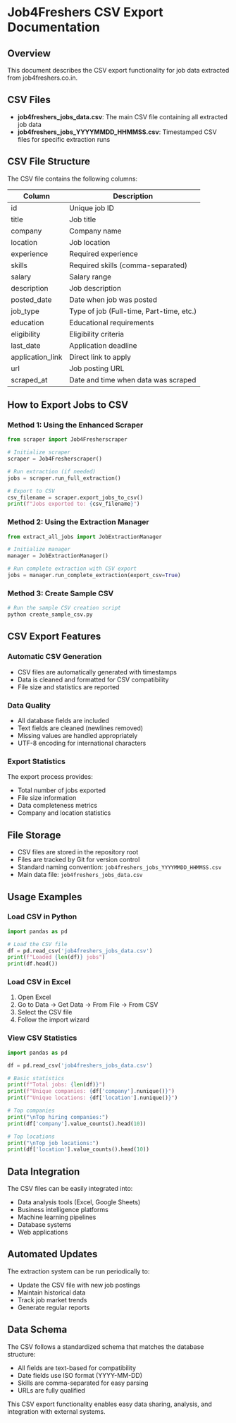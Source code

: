 # Job4Freshers CSV Export Documentation

## Overview
This document describes the CSV export functionality for job data extracted from job4freshers.co.in.

## CSV Files
- **job4freshers_jobs_data.csv**: The main CSV file containing all extracted job data
- **job4freshers_jobs_YYYYMMDD_HHMMSS.csv**: Timestamped CSV files for specific extraction runs

## CSV File Structure
The CSV file contains the following columns:

| Column | Description |
|--------|-------------|
| id | Unique job ID |
| title | Job title |
| company | Company name |
| location | Job location |
| experience | Required experience |
| skills | Required skills (comma-separated) |
| salary | Salary range |
| description | Job description |
| posted_date | Date when job was posted |
| job_type | Type of job (Full-time, Part-time, etc.) |
| education | Educational requirements |
| eligibility | Eligibility criteria |
| last_date | Application deadline |
| application_link | Direct link to apply |
| url | Job posting URL |
| scraped_at | Date and time when data was scraped |

## How to Export Jobs to CSV

### Method 1: Using the Enhanced Scraper
```python
from scraper import Job4Fresherscraper

# Initialize scraper
scraper = Job4Fresherscraper()

# Run extraction (if needed)
jobs = scraper.run_full_extraction()

# Export to CSV
csv_filename = scraper.export_jobs_to_csv()
print(f"Jobs exported to: {csv_filename}")
```

### Method 2: Using the Extraction Manager
```python
from extract_all_jobs import JobExtractionManager

# Initialize manager
manager = JobExtractionManager()

# Run complete extraction with CSV export
jobs = manager.run_complete_extraction(export_csv=True)
```

### Method 3: Create Sample CSV
```python
# Run the sample CSV creation script
python create_sample_csv.py
```

## CSV Export Features

### Automatic CSV Generation
- CSV files are automatically generated with timestamps
- Data is cleaned and formatted for CSV compatibility
- File size and statistics are reported

### Data Quality
- All database fields are included
- Text fields are cleaned (newlines removed)
- Missing values are handled appropriately
- UTF-8 encoding for international characters

### Export Statistics
The export process provides:
- Total number of jobs exported
- File size information
- Data completeness metrics
- Company and location statistics

## File Storage
- CSV files are stored in the repository root
- Files are tracked by Git for version control
- Standard naming convention: `job4freshers_jobs_YYYYMMDD_HHMMSS.csv`
- Main data file: `job4freshers_jobs_data.csv`

## Usage Examples

### Load CSV in Python
```python
import pandas as pd

# Load the CSV file
df = pd.read_csv('job4freshers_jobs_data.csv')
print(f"Loaded {len(df)} jobs")
print(df.head())
```

### Load CSV in Excel
1. Open Excel
2. Go to Data → Get Data → From File → From CSV
3. Select the CSV file
4. Follow the import wizard

### View CSV Statistics
```python
import pandas as pd

df = pd.read_csv('job4freshers_jobs_data.csv')

# Basic statistics
print(f"Total jobs: {len(df)}")
print(f"Unique companies: {df['company'].nunique()}")
print(f"Unique locations: {df['location'].nunique()}")

# Top companies
print("\nTop hiring companies:")
print(df['company'].value_counts().head(10))

# Top locations
print("\nTop job locations:")
print(df['location'].value_counts().head(10))
```

## Data Integration
The CSV files can be easily integrated into:
- Data analysis tools (Excel, Google Sheets)
- Business intelligence platforms
- Machine learning pipelines
- Database systems
- Web applications

## Automated Updates
The extraction system can be run periodically to:
- Update the CSV file with new job postings
- Maintain historical data
- Track job market trends
- Generate regular reports

## Data Schema
The CSV follows a standardized schema that matches the database structure:
- All fields are text-based for compatibility
- Date fields use ISO format (YYYY-MM-DD)
- Skills are comma-separated for easy parsing
- URLs are fully qualified

This CSV export functionality enables easy data sharing, analysis, and integration with external systems.
